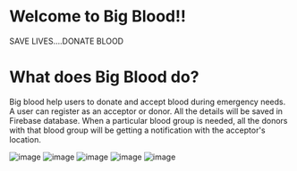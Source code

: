 # Welcome to Big Blood!!

SAVE LIVES....DONATE BLOOD


# What does Big Blood do?

Big blood help users to donate and accept blood during emergency needs. A user can register as an acceptor or donor. All the details will be
saved in Firebase database. When a particular blood group is needed, all the donors with that blood group will be getting a notification with 
the acceptor's location.

![image](https://user-images.githubusercontent.com/55680314/81045605-87990080-8e84-11ea-822c-7b14a95c0c6f.png)
![image](https://user-images.githubusercontent.com/55680314/81045616-8d8ee180-8e84-11ea-8055-7be0b1643544.png)
![image](https://user-images.githubusercontent.com/55680314/81045624-91baff00-8e84-11ea-8b19-01638c9849c5.png)
![image](https://user-images.githubusercontent.com/55680314/81045634-95e71c80-8e84-11ea-8df0-d56f3984d2ba.png)
![image](https://user-images.githubusercontent.com/55680314/81045640-9aabd080-8e84-11ea-96b2-2f18bf22d32f.png)

